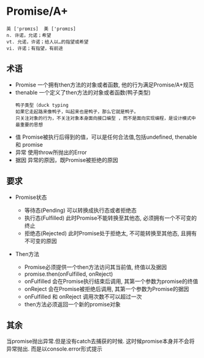 # Promise/A+

``` plan
英 ['prɒmɪs]  美 ['prɑmɪs]
n. 许诺，允诺；希望
vt. 允诺，许诺；给人以…的指望或希望
vi. 许诺；有指望，有前途
```

## 术语

- Promise 一个拥有then方法的对象或者函数, 他的行为满足Promise/A+规范
- thenable 一个定义了then方法的对象或者函数(鸭子类型)
    ``` plan
    鸭子类型（duck typing
    如果它走起路来像鸭子，叫起来也是鸭子，那么它就是鸭子。
    只关注对象的行为，不关注对象本身面向接口编型 ，而不是面向实现编程，是设计模式中最重要的思想
    ```
- 值 Promise被执行后得到的值，可以是任何合法值,包括undefined, thenable 和 promise
- 异常 使用throw所抛出的Error
- 据因 异常的原因，既Promise被拒绝的原因

## 要求

- Promise状态
    - 等待态(Pending) 可以转换成执行态或者拒绝态
    - 执行态(Fulfilled) 此时Promise不能转换至其他态, 必须拥有一个不可变的终止
    - 拒绝态(Rejected) 此时Promise处于拒绝太, 不可能转换至其他态, 且拥有不可变的原因

- Then方法
    - Promise必须提供一个then方法访问其当前值, 终值以及据因
    - promise.then(onFulfilled, onReject)
    - onFulfilled 会在Promise执行结束后调用, 其第一个参数为promise的终值
    - onReject 会在Promise被拒绝后调用, 其第一个参数为Promise的据因
    - onFulfilled 和 onReject 调用次数不可以超过一次
    - then方法必须返回一个新的promise对象






## 其余

当promise抛出异常.但是没有catch去捕获的时候.
这时候promise本身并不会将异常抛出. 而是以console.error形式提示